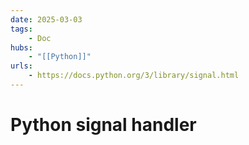 ```yaml
---
date: 2025-03-03
tags:
    - Doc
hubs:
    - "[[Python]]"
urls:
    - https://docs.python.org/3/library/signal.html
---
```


# Python signal handler 

